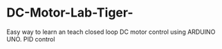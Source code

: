 # DC-Motor-Lab-Tiger-
Easy way to learn an teach closed loop DC motor control using ARDUINO UNO.
PID control
